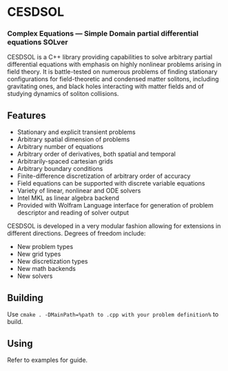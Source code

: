 # CESDSOL
### Complex Equations — Simple Domain partial differential equations SOLver

CESDSOL is a C++ library providing capabilities to solve arbitrary partial differential equations with emphasis on highly nonlinear problems arising in field theory. It is battle-tested on numerous problems of finding stationary configurations for field-theoretic and condensed matter solitons, including gravitating ones, and black holes interacting with matter fields and of studying dynamics of soliton collisions.

## Features

- Stationary and explicit transient problems
- Arbitrary spatial dimension of problems
- Arbitrary number of equations
- Arbitrary order of derivatives, both spatial and temporal
- Arbitrarily-spaced cartesian grids
- Arbitrary boundary conditions
- Finite-difference discretization of arbitrary order of accuracy
- Field equations can be supported with discrete variable equations
- Variety of linear, nonlinear and ODE solvers
- Intel MKL as linear algebra backend
- Provided with Wolfram Language interface for generation of problem descriptor and reading of solver output

CESDSOL is developed in a very modular fashion allowing for extensions in different directions. Degrees of freedom include:

- New problem types
- New grid types
- New discretization types
- New math backends
- New solvers

## Building

Use `cmake . -DMainPath=%path to .cpp with your problem definition%` to build.

## Using

Refer to examples for guide.
